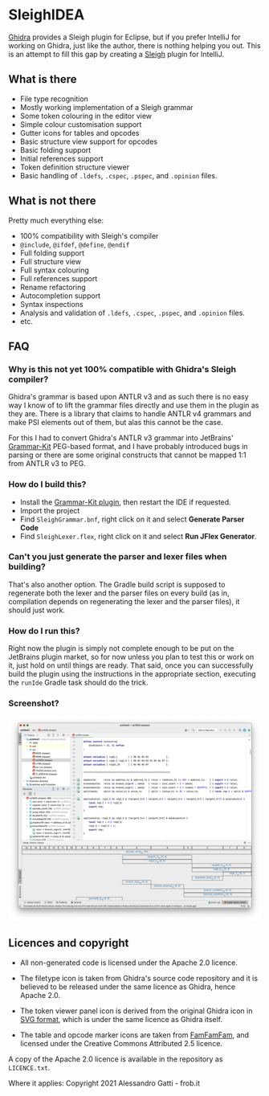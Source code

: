 # SleighIDEA

[Ghidra](https://ghidra-sre.org/) provides a Sleigh plugin for Eclipse, but if you prefer IntelliJ for working on
Ghidra, just like the author, there is nothing helping you out. This is an attempt to fill this gap by creating
a [Sleigh](https://ghidra.re/courses/languages/html/sleigh.html) plugin for IntelliJ.

## What is there

* File type recognition
* Mostly working implementation of a Sleigh grammar
* Some token colouring in the editor view
* Simple colour customisation support
* Gutter icons for tables and opcodes
* Basic structure view support for opcodes
* Basic folding support
* Initial references support
* Token definition structure viewer
* Basic handling of `.ldefs`, `.cspec`, `.pspec`, and `.opinion` files.


## What is not there

Pretty much everything else:

* 100% compatibility with Sleigh's compiler
* `@include`, `@ifdef`, `@define`, `@endif`
* Full folding support
* Full structure view
* Full syntax colouring
* Full references support
* Rename refactoring
* Autocompletion support
* Syntax inspections
* Analysis and validation of `.ldefs`, `.cspec`, `.pspec`, and `.opinion` files.
* etc.

## FAQ

### Why is this not yet 100% compatible with Ghidra's Sleigh compiler?

Ghidra's grammar is based upon ANTLR v3 and as such there is no easy way I know of to lift the grammar files directly
and use them in the plugin as they are. There is a library that claims to handle ANTLR v4 grammars and make PSI elements
out of them, but alas this cannot be the case.

For this I had to convert Ghidra's ANTLR v3 grammar into
JetBrains' [Grammar-Kit](https://github.com/JetBrains/Grammar-Kit) PEG-based format, and I have probably introduced bugs
in parsing or there are some original constructs that cannot be mapped 1:1 from ANTLR v3 to PEG.

### How do I build this?

* Install the [Grammar-Kit plugin](https://plugins.jetbrains.com/plugin/6606-grammar-kit/), then restart the IDE if
  requested.
* Import the project
* Find `SleighGrammar.bnf`, right click on it and select **Generate Parser Code**
* Find `SleighLexer.flex`, right click on it and select **Run JFlex Generator**.

### Can't you just generate the parser and lexer files when building?

That's also another option. The Gradle build script is supposed to regenerate both the lexer and the parser files on
every build (as in, compilation depends on regenerating the lexer and the parser files), it should just work.

### How do I run this?

Right now the plugin is simply not complete enough to be put on the JetBrains plugin market, so for now unless you plan
to test this or work on it, just hold on until things are ready. That said, once you can successfully build the plugin
using the instructions in the appropriate section, executing the `runIde` Gradle task should do the trick.

### Screenshot?

![](screenshot.png)

## Licences and copyright

* All non-generated code is licensed under the Apache 2.0 licence.

* The filetype icon is taken from Ghidra's source code repository and it is believed to be released under the same
  licence as Ghidra, hence Apache 2.0.
* The token viewer panel icon is derived from the original Ghidra icon
  in [SVG format](https://github.com/NationalSecurityAgency/ghidra/discussions/3709#discussioncomment-1763882), which is
  under the same licence as Ghidra itself.
* The table and opcode marker icons are taken from [FamFamFam](http://www.famfamfam.com/lab/icons/silk/), and licensed
  under the Creative Commons Attributed 2.5 licence.

A copy of the Apache 2.0 licence is available in the repository as `LICENCE.txt`.

Where it applies: Copyright 2021 Alessandro Gatti - frob.it